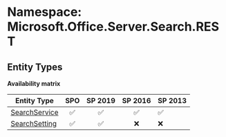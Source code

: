 # Namespace: Microsoft.Office.Server.Search.REST

## Entity Types

**Availability matrix**

Entity Type | SPO | SP 2019 | SP 2016 | SP 2013
----------|:---:|:-------:|:-------:|:-------
[SearchService](./EntityTypes/SearchService.md) | ✅ | ✅ | ✅ | ✅
[SearchSetting](./EntityTypes/SearchSetting.md) | ✅ | ✅ | ❌ | ❌
